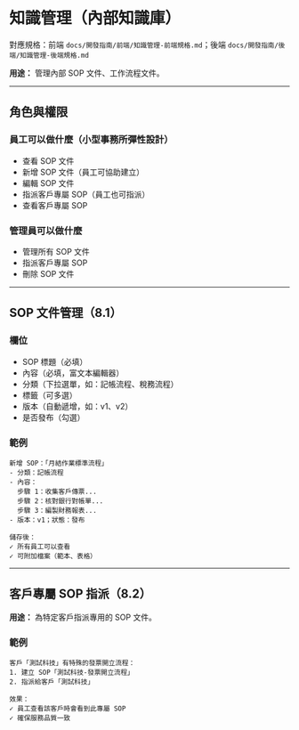 # 知識管理（內部知識庫）

對應規格：前端 `docs/開發指南/前端/知識管理-前端規格.md`；後端 `docs/開發指南/後端/知識管理-後端規格.md`

**用途：** 管理內部 SOP 文件、工作流程文件。

---

## 角色與權限

### 員工可以做什麼（小型事務所彈性設計）
- 查看 SOP 文件
- 新增 SOP 文件（員工可協助建立）
- 編輯 SOP 文件
- 指派客戶專屬 SOP（員工也可指派）
- 查看客戶專屬 SOP

### 管理員可以做什麼
- 管理所有 SOP 文件
- 指派客戶專屬 SOP
- 刪除 SOP 文件

---

## SOP 文件管理（8.1）

### 欄位
- SOP 標題（必填）
- 內容（必填，富文本編輯器）
- 分類（下拉選單，如：記帳流程、稅務流程）
- 標籤（可多選）
- 版本（自動遞增，如：v1、v2）
- 是否發布（勾選）

### 範例
```
新增 SOP：「月結作業標準流程」
- 分類：記帳流程
- 內容：
  步驟 1：收集客戶傳票...
  步驟 2：核對銀行對帳單...
  步驟 3：編製財務報表...
- 版本：v1；狀態：發布

儲存後：
✓ 所有員工可以查看
✓ 可附加檔案（範本、表格）
```

---

## 客戶專屬 SOP 指派（8.2）

**用途：** 為特定客戶指派專用的 SOP 文件。

### 範例
```
客戶「測試科技」有特殊的發票開立流程：
1. 建立 SOP「測試科技-發票開立流程」
2. 指派給客戶「測試科技」

效果：
✓ 員工查看該客戶時會看到此專屬 SOP
✓ 確保服務品質一致
```
